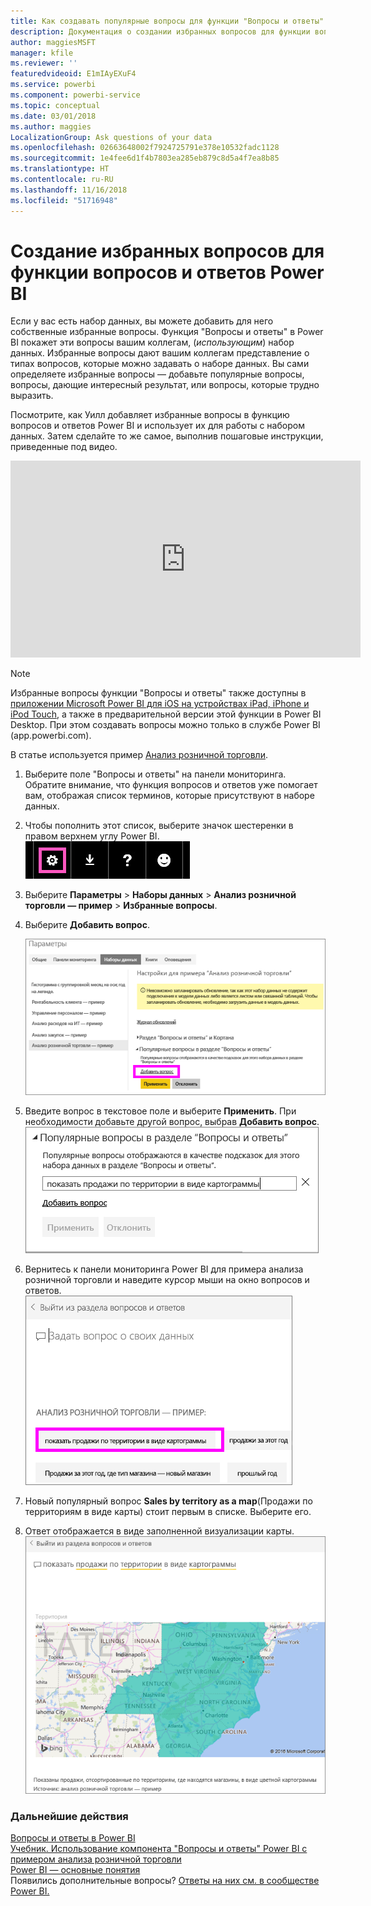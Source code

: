 ```yaml
---
title: Как создавать популярные вопросы для функции "Вопросы и ответы" в Power BI
description: Документация о создании избранных вопросов для функции вопросов и ответов Power BI
author: maggiesMSFT
manager: kfile
ms.reviewer: ''
featuredvideoid: E1mIAyEXuF4
ms.service: powerbi
ms.component: powerbi-service
ms.topic: conceptual
ms.date: 03/01/2018
ms.author: maggies
LocalizationGroup: Ask questions of your data
ms.openlocfilehash: 02663648002f7924725791e378e10532fadc1128
ms.sourcegitcommit: 1e4fee6d1f4b7803ea285eb879c8d5a4f7ea8b85
ms.translationtype: HT
ms.contentlocale: ru-RU
ms.lasthandoff: 11/16/2018
ms.locfileid: "51716948"
---
```

# <a name="create-featured-questions-for-power-bi-qa"></a>Создание избранных вопросов для функции вопросов и ответов Power BI
Если у вас есть набор данных, вы можете добавить для него собственные избранные вопросы.  Функция "Вопросы и ответы" в Power BI покажет эти вопросы вашим коллегам, (*использующим*) набор данных.  Избранные вопросы дают вашим коллегам представление о типах вопросов, которые можно задавать о наборе данных. Вы сами определяете избранные вопросы — добавьте популярные вопросы, вопросы, дающие интересный результат, или вопросы, которые трудно выразить.

Посмотрите, как Уилл добавляет избранные вопросы в функцию вопросов и ответов Power BI и использует их для работы с набором данных. Затем сделайте то же самое, выполнив пошаговые инструкции, приведенные под видео.

<iframe width="560" height="315" src="https://www.youtube.com/embed/E1mIAyEXuF4" frameborder="0" allowfullscreen></iframe>

> [!NOTE]
> Избранные вопросы функции "Вопросы и ответы" также доступны в [приложении Microsoft Power BI для iOS на устройствах iPad, iPhone и iPod Touch](consumer/mobile/mobile-apps-ios-qna.md), а также в предварительной версии этой функции в Power BI Desktop. При этом создавать вопросы можно только в службе Power BI (app.powerbi.com).
> 

В статье используется пример [Анализ розничной торговли](sample-datasets.md).

1. Выберите поле "Вопросы и ответы" на панели мониторинга.   Обратите внимание, что функция вопросов и ответов уже помогает вам, отображая список терминов, которые присутствуют в наборе данных.
2. Чтобы пополнить этот список, выберите значок шестеренки в правом верхнем углу Power BI.  
   ![значок шестеренки](media/service-q-and-a-create-featured-questions/pbi_gearicon2.jpg)
3. Выберите **Параметры** &gt; **Наборы данных** &gt; **Анализ розничной торговли — пример** &gt; **Избранные вопросы**.  
4. Выберите **Добавить вопрос**.
   
   ![Меню параметров](media/service-q-and-a-create-featured-questions/power-bi-settings.png)
5. Введите вопрос в текстовое поле и выберите **Применить**.   При необходимости добавьте другой вопрос, выбрав **Добавить вопрос**.  
   ![Популярные вопросы в разделе "Вопросы и ответы"](media/service-q-and-a-create-featured-questions/power-bi-type-featured-question.png)
6. Вернитесь к панели мониторинга Power BI для примера анализа розничной торговли и наведите курсор мыши на окно вопросов и ответов.   
   ![Окно вопросов и ответов](media/service-q-and-a-create-featured-questions/power-bi-featured-q.png)
7. Новый популярный вопрос **Sales by territory as a map**(Продажи по территориям в виде карты) стоит первым в списке. Выберите его.  
8. Ответ отображается в виде заполненной визуализации карты.  
   ![визуализация карты](media/service-q-and-a-create-featured-questions/power-bi-filled-map.png)

### <a name="next-steps"></a>Дальнейшие действия
[Вопросы и ответы в Power BI](consumer/end-user-q-and-a.md)  
[Учебник. Использование компонента "Вопросы и ответы" Power BI с примером анализа розничной торговли](power-bi-visualization-introduction-to-q-and-a.md)  
[Power BI — основные понятия](consumer/end-user-basic-concepts.md)  
Появились дополнительные вопросы? [Ответы на них см. в сообществе Power BI.](http://community.powerbi.com/)

